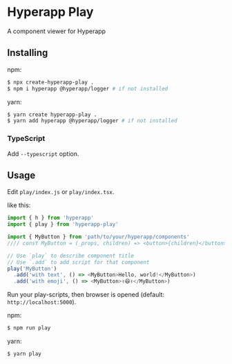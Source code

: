 # Hyperapp Play

A component viewer for Hyperapp

## Installing

npm:

```sh
$ npx create-hyperapp-play .
$ npm i hyperapp @hyperapp/logger # if not installed
```

yarn:

```sh
$ yarn create hyperapp-play .
$ yarn add hyperapp @hyperapp/logger # if not installed
```

### TypeScript

Add `--typescript` option.

## Usage

Edit `play/index.js` or `play/index.tsx`.

like this:

```js
import { h } from 'hyperapp'
import { play } from 'hyperapp-play'

import { MyButton } from 'path/to/your/hyperapp/components'
//// const MyButton = (_props, children) => <button>{children}</button>

// Use `play` to describe component title
// Use `.add` to add script for that component
play('MyButton')
  .add('with text', () => <MyButton>Hello, world!</MyButton>)
  .add('with emoji', () => <MyButton>✌️😆✌️</MyButton>)
```

Run your play-scripts, then browser is opened (default: `http://localhost:5000`).

npm:

```sh
$ npm run play
```

yarn:

```sh
$ yarn play
```
